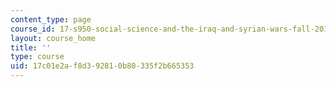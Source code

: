 ```yaml
---
content_type: page
course_id: 17-s950-social-science-and-the-iraq-and-syrian-wars-fall-2016
layout: course_home
title: ''
type: course
uid: 17c01e2a-f8d3-9281-0b80-335f2b665353
---
```

